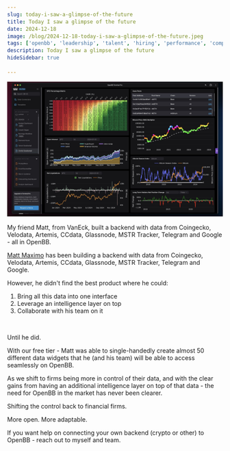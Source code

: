 ```yaml
---
slug: today-i-saw-a-glimpse-of-the-future
title: Today I saw a glimpse of the future
date: 2024-12-18
image: /blog/2024-12-18-today-i-saw-a-glimpse-of-the-future.jpeg
tags: ['openbb', 'leadership', 'talent', 'hiring', 'performance', 'company-culture', 'startups']
description: Today I saw a glimpse of the future
hideSidebar: true

---
```


<p align="center">
    <img width="600" src="/blog/2024-12-18-today-i-saw-a-glimpse-of-the-future.jpeg"/>
</p>

My friend Matt, from VanEck, built a backend with data from Coingecko, Velodata, Artemis, CCdata, Glassnode, MSTR Tracker, Telegram and Google - all in OpenBB.

<!-- truncate -->

<div style={{borderTop: '1px solid #0088CC', margin: '1.5em 0'}} />

[Matt Maximo](https://x.com/mattmaximo1) has been building a backend with data from Coingecko, Velodata, Artemis, CCdata, Glassnode, MSTR Tracker, Telegram and Google.

However, he didn't find the best product where he could:

1. Bring all this data into one interface
2. Leverage an intelligence layer on top
3. Collaborate with his team on it

<br />

Until he did.

With our free tier - Matt was able to single-handedly create almost 50 different data widgets that he (and his team) will be able to access seamlessly on OpenBB.

As we shift to firms being more in control of their data, and with the clear gains from having an additional intelligence layer on top of that data - the need for OpenBB in the market has never been clearer.

Shifting the control back to financial firms.

More open. More adaptable.

If you want help on connecting your own backend (crypto or other) to OpenBB - reach out to myself and team.